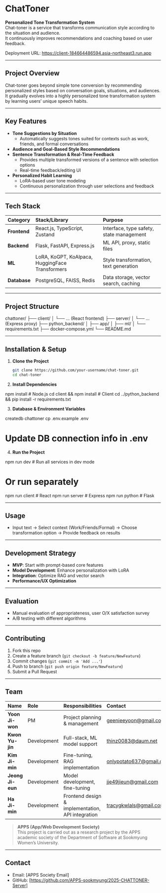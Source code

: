 # ChatToner  

**Personalized Tone Transformation System**  
Chat-toner is a service that transforms communication style according to the situation and audience.  
It continuously improves recommendations and coaching based on user feedback.  

Deployment URL: https://client-184664486594.asia-northeast3.run.app

---

## Project Overview  

Chat-toner goes beyond simple tone conversion by recommending personalized styles based on conversation goals, situations, and audiences.  
It gradually evolves into a highly personalized tone transformation system by learning users’ unique speech habits.  

---

## Key Features  

- **Tone Suggestions by Situation**  
  - Automatically suggests tones suited for contexts such as work, friends, and formal conversations  
- **Audience and Goal-Based Style Recommendations**  
- **Sentence Transformation & Real-Time Feedback**  
  - Provides multiple transformed versions of a sentence with selection options  
  - Real-time feedback/editing UI  
- **Personalized Habit Learning**  
  - LoRA-based user tone modeling  
  - Continuous personalization through user selections and feedback  

---

## Tech Stack  

| Category      | Stack/Library                                | Purpose                              |
| :------------ | :------------------------------------------- | :----------------------------------- |
| **Frontend**  | React.js, TypeScript, Zustand                | Interface, type safety, state management |
| **Backend**   | Flask, FastAPI, Express.js                   | ML API, proxy, static files          |
| **ML**        | LoRA, KoGPT, KoAlpaca, HuggingFace Transformers | Style transformation, text generation |
| **Database**  | PostgreSQL, FAISS, Redis                     | Data storage, vector search, caching |

---

## Project Structure  

chattoner/
├── client/
│ └── ... (React frontend)
├── server/
│ └── ... (Express proxy)
├── python_backend/
│ ├── app/
│ ├── ml/
│ └── requirements.txt
├── docker-compose.yml
└── README.md

---

## Installation & Setup  

1. **Clone the Project**  

   ```bash
   git clone https://github.com/your-username/chat-toner.git
   cd chat-toner
   
2. **Install Dependencies**

npm install              # Node.js
cd client && npm install # Client
cd ../python_backend && pip install -r requirements.txt

3. **Database & Environment Variables**
   
createdb chattoner
cp .env.example .env
# Update DB connection info in .env

4. **Run the Project**
   
npm run dev          # Run all services in dev mode
# Or run separately
npm run client       # React
npm run server       # Express
npm run python       # Flask

---

## Usage  

- Input text → Select context (Work/Friends/Formal) → Choose transformation option → Provide feedback on results  

---

## Development Strategy  

- **MVP**: Start with prompt-based core features  
- **Model Development**: Enhance personalization with LoRA  
- **Integration**: Optimize RAG and vector search  
- **Performance/UX Optimization**  

---

## Evaluation  

- Manual evaluation of appropriateness, user O/X satisfaction survey  
- A/B testing with different algorithms  

---

## Contributing  

1. Fork this repo  
2. Create a feature branch (`git checkout -b feature/NewFeature`)  
3. Commit changes (`git commit -m 'Add ...'`)  
4. Push to branch (`git push origin feature/NewFeature`)  
5. Submit a Pull Request  

---

## Team  

| Name         | Role        | Responsibilities               | Contact                  |
| :----------- | :---------- | :----------------------------- | :----------------------- |
| **Yoon Ji-won** | PM          | Project planning & management  | geenieeyoon@gmail.com    |
| **Kwon Yu-jin** | Development | Full-stack, ML model support  | thinz0083@daum.net       |
| **Kim Ji-min**  | Development | Fine-tuning, RAG implementation | onlypotato637@gmail.com |
| **Jeong Ji-eun** | Development | Model development, fine-tuning | jje49jieun@gmail.com    |
| **Ha Ji-min**   | Development | Frontend design & implementation, API integration | tracygkwlals@gmail.com |

> **APPS (App/Web Development Society)**  
> This project is carried out as a research project by the APPS academic society of the Department of Software at Sookmyung Women’s University.  

---

## Contact  

- Email: [APPS Society Email]  
- GitHub: [https://github.com/APPS-sookmyung/2025-CHATTONER-Server]  
